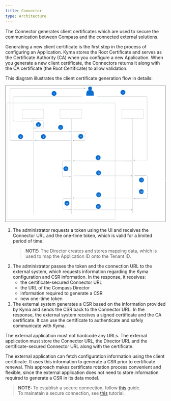 ```yaml
---
title: Connector
type: Architecture
---
```


The Connector generates client certificates which are used to secure the communication between Compass and the connected external solutions.        

Generating a new client certificate is the first step in the process of configuring an Application. Kyma stores the Root Certificate and serves as the Certificate Authority (CA) when you configure a new Application. When you generate a new client certificate, the Connectors returns it along with the CA certificate (the Root Certificate) to allow validation.  

This diagram illustrates the client certificate generation flow in details:

![Client certificate generation operation flow](assets/001-connection-flow.svg)

1. The administrator requests a token using <!--- the CLI or --> the UI and receives the Connector URL and the one-time token, which is valid for a limited period of time.
   >**NOTE:** The Director creates and stores mapping data, which is used to map the Application ID onto the Tenant ID. 
2. The administrator passes the token and the connection URL to the external system, which requests information regarding the Kyma configuration and CSR information. In the response, it receives:
    - the certificate-secured Connector URL
    - the URL of the Compass Director
    - information required to generate a CSR
    - new one-time token
3. The external system generates a CSR based on the information provided by Kyma and sends the CSR back to the Connector URL. In the response, the external system receives a signed certificate and the CA certificate. It can use the certificate to authenticate and safely communicate with Kyma.

The external application must not hardcode any URLs. The external application must store the Connector URL, the Director URL and the certificate-secured Connector URL along with the certificate. 

The external application can fetch configuration information using the client certificate. It uses this information to generate a CSR prior to certificate renewal. This approach makes certificate rotation process convenient and flexible, since the external application does not need to store information required to generate a CSR in its data model.     

>**NOTE:** To establish a secure connection, follow [this](08-01-establish-secure-connection-with-compass.md) guide.  
> To mainatain a secure connection, see [this](08-02-maintain-secure-connection-with-compass.md) tutorial.